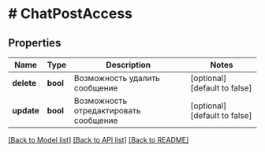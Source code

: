 # # ChatPostAccess

## Properties

Name | Type | Description | Notes
------------ | ------------- | ------------- | -------------
**delete** | **bool** | Возможность удалить сообщение | [optional] [default to false]
**update** | **bool** | Возможность отредактировать сообщение | [optional] [default to false]

[[Back to Model list]](../../README.md#models) [[Back to API list]](../../README.md#endpoints) [[Back to README]](../../README.md)
